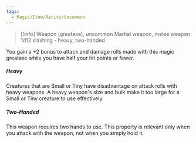 ```yaml
---
tags:
  - Magic/Item/Rarity/Uncommon
---
```

>[!info]
>Weapon (greataxe), uncommon
>Martial weapon, melee weapon
>1d12 slashing - heavy, two-handed

You gain a +2 bonus to attack and damage rolls made with this magic greataxe while you have half your hit points or fewer.

##### Heavy
Creatures that are Small or Tiny have disadvantage on attack rolls with heavy weapons. A heavy weapon's size and bulk make it too large for a Small or Tiny creature to use effectively.

##### Two-Handed
This weapon requires two hands to use. This property is relevant only when you attack with the weapon, not when you simply hold it.